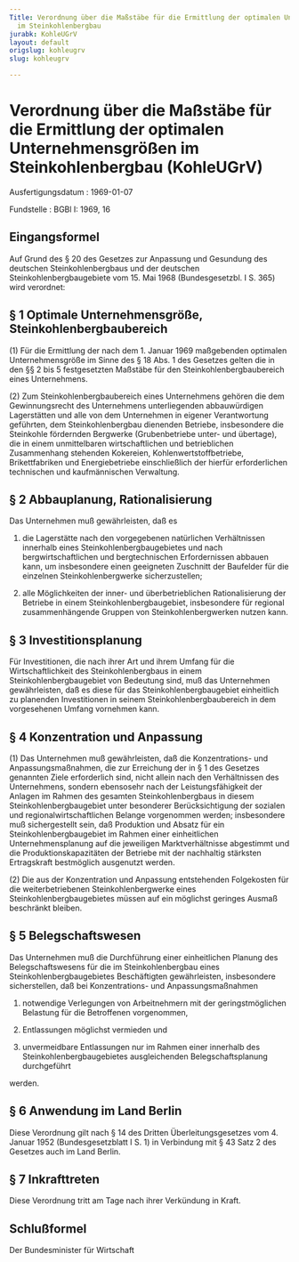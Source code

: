 ```yaml
---
Title: Verordnung über die Maßstäbe für die Ermittlung der optimalen Unternehmensgrößen
  im Steinkohlenbergbau
jurabk: KohleUGrV
layout: default
origslug: kohleugrv
slug: kohleugrv

---
```


# Verordnung über die Maßstäbe für die Ermittlung der optimalen Unternehmensgrößen im Steinkohlenbergbau (KohleUGrV)

Ausfertigungsdatum
:   1969-01-07

Fundstelle
:   BGBl I: 1969, 16



## Eingangsformel

Auf Grund des § 20 des Gesetzes zur Anpassung und Gesundung des deutschen Steinkohlenbergbaus und der deutschen Steinkohlenbergbaugebiete vom 15. Mai 1968 (Bundesgesetzbl. I S. 365) wird verordnet:


## § 1 Optimale Unternehmensgröße, Steinkohlenbergbaubereich

(1) Für die Ermittlung der nach dem 1. Januar 1969 maßgebenden optimalen Unternehmensgröße im Sinne des
§ 18 Abs. 1 des Gesetzes              gelten die in den §§ 2 bis 5 festgesetzten Maßstäbe für den Steinkohlenbergbaubereich eines Unternehmens.

(2) Zum Steinkohlenbergbaubereich eines Unternehmens gehören die dem Gewinnungsrecht des Unternehmens unterliegenden abbauwürdigen Lagerstätten und alle von dem Unternehmen in eigener Verantwortung geführten, dem Steinkohlenbergbau dienenden Betriebe, insbesondere die Steinkohle fördernden Bergwerke (Grubenbetriebe unter- und übertage), die in einem unmittelbaren wirtschaftlichen und betrieblichen Zusammenhang stehenden Kokereien, Kohlenwertstoffbetriebe, Brikettfabriken und Energiebetriebe einschließlich der hierfür erforderlichen technischen und kaufmännischen Verwaltung.


## § 2 Abbauplanung, Rationalisierung

Das Unternehmen muß gewährleisten, daß es

1.  die Lagerstätte nach den vorgegebenen natürlichen Verhältnissen innerhalb eines Steinkohlenbergbaugebietes und nach bergwirtschaftlichen und bergtechnischen Erfordernissen abbauen kann, um insbesondere einen geeigneten Zuschnitt der Baufelder für die einzelnen Steinkohlenbergwerke sicherzustellen;


2.  alle Möglichkeiten der inner- und überbetrieblichen Rationalisierung der Betriebe in einem Steinkohlenbergbaugebiet, insbesondere für regional zusammenhängende Gruppen von Steinkohlenbergwerken nutzen kann.





## § 3 Investitionsplanung

Für Investitionen, die nach ihrer Art und ihrem Umfang für die Wirtschaftlichkeit des Steinkohlenbergbaus in einem Steinkohlenbergbaugebiet von Bedeutung sind, muß das Unternehmen gewährleisten, daß es diese für das Steinkohlenbergbaugebiet einheitlich zu planenden Investitionen in seinem Steinkohlenbergbaubereich in dem vorgesehenen Umfang vornehmen kann.


## § 4 Konzentration und Anpassung

(1) Das Unternehmen muß gewährleisten, daß die Konzentrations- und Anpassungsmaßnahmen, die zur Erreichung der in
§ 1 des Gesetzes              genannten Ziele erforderlich sind, nicht allein nach den Verhältnissen des Unternehmens, sondern ebensosehr nach der Leistungsfähigkeit der Anlagen im Rahmen des gesamten Steinkohlenbergbaus in diesem Steinkohlenbergbaugebiet unter besonderer Berücksichtigung der sozialen und regionalwirtschaftlichen Belange vorgenommen werden; insbesondere muß sichergestellt sein, daß Produktion und Absatz für ein Steinkohlenbergbaugebiet im Rahmen einer einheitlichen Unternehmensplanung auf die jeweiligen Marktverhältnisse abgestimmt und die Produktionskapazitäten der Betriebe mit der nachhaltig stärksten Ertragskraft bestmöglich ausgenutzt werden.

(2) Die aus der Konzentration und Anpassung entstehenden Folgekosten für die weiterbetriebenen Steinkohlenbergwerke eines Steinkohlenbergbaugebietes müssen auf ein möglichst geringes Ausmaß beschränkt bleiben.


## § 5 Belegschaftswesen

Das Unternehmen muß die Durchführung einer einheitlichen Planung des Belegschaftswesens für die im Steinkohlenbergbau eines Steinkohlenbergbaugebietes Beschäftigten gewährleisten, insbesondere sicherstellen, daß bei Konzentrations- und Anpassungsmaßnahmen

1.  notwendige Verlegungen von Arbeitnehmern mit der geringstmöglichen Belastung für die Betroffenen vorgenommen,


2.  Entlassungen möglichst vermieden und


3.  unvermeidbare Entlassungen nur im Rahmen einer innerhalb des Steinkohlenbergbaugebietes ausgleichenden Belegschaftsplanung durchgeführt



werden.


## § 6 Anwendung im Land Berlin

Diese Verordnung gilt nach § 14 des Dritten Überleitungsgesetzes vom 4. Januar 1952 (Bundesgesetzblatt I S. 1) in Verbindung mit § 43 Satz 2 des Gesetzes auch im Land Berlin.


## § 7 Inkrafttreten

Diese Verordnung tritt am Tage nach ihrer Verkündung in Kraft.


## Schlußformel

Der Bundesminister für Wirtschaft

